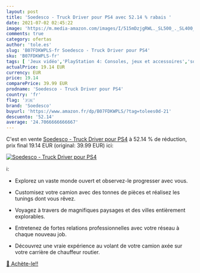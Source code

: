 ```yaml
---
layout: post
title: 'Soedesco - Truck Driver pour PS4 avec 52.14 % rabais '
date: 2021-07-02 02:45:22
image: 'https://m.media-amazon.com/images/I/515mDzjgRWL._SL500_._SL400_.jpg'
comments: true
category: ofertas
author: 'tole.es'
slug: 'B07FDKWPLS-fr Soedesco - Truck Driver pour PS4'
sku: 'B07FDKWPLS-fr'
tags: [ 'Jeux vidéo','PlayStation 4: Consoles, jeux et accessoires','soedesco', ]
actualPrice: 19.14 EUR
currency: EUR
price: 19.14
comparePrice: 39.99 EUR
prodname: 'Soedesco - Truck Driver pour PS4'
country: 'fr'
flag: '🇫🇷'
brand: 'Soedesco'
buyurl: 'https://www.amazon.fr/dp/B07FDKWPLS/?tag=tolees0d-21'
descuento: '52.14'
average: '24.7066666666667'
---
```


C'est en vente [Soedesco - Truck Driver pour PS4](https://www.amazon.fr/dp/B07FDKWPLS/?tag=tolees0d-21)  à  52.14 % de réduction, prix final  19.14 EUR (original: 39.99 EUR) ici:

[![Soedesco - Truck Driver pour PS4](https://m.media-amazon.com/images/I/515mDzjgRWL._SL500_._SL400_.jpg)](https://www.amazon.fr/dp/B07FDKWPLS/?tag=tolees0d-21)

ℹ️:

- Explorez un vaste monde ouvert et observez-le progresser avec vous. </p><p>
- Customisez votre camion avec des tonnes de pièces et réalisez les tunings dont vous rêvez. </p><p>
- Voyagez à travers de magnifiques paysages et des villes entièrement explorables. </p>
- Entretenez de fortes relations professionnelles avec votre réseau à chaque nouveau job. </p><p>
- Découvrez une vraie expérience au volant de votre camion axée sur votre carrière de chauffeur routier. </p><p>

[🛒 Achète-le!!](https://www.amazon.fr/dp/B07FDKWPLS/?tag=tolees0d-21)
